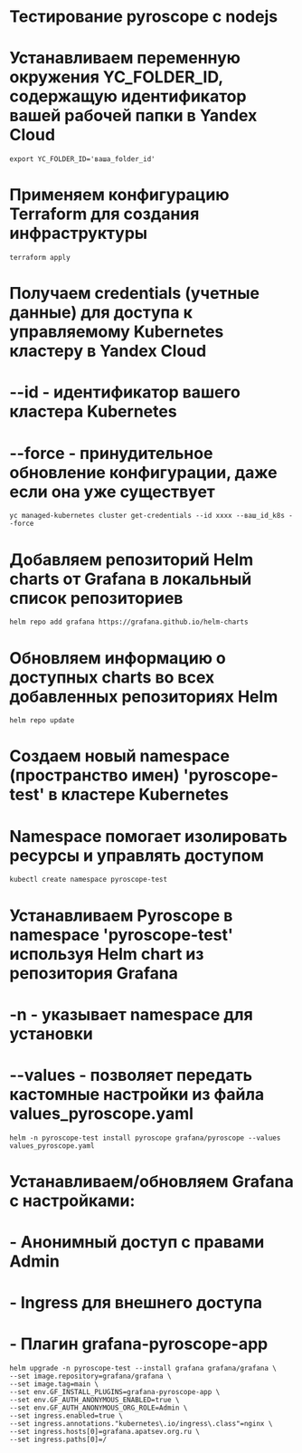 # Тестирование pyroscope с nodejs

# Устанавливаем переменную окружения YC_FOLDER_ID, содержащую идентификатор вашей рабочей папки в Yandex Cloud
```shell
export YC_FOLDER_ID='ваша_folder_id'
```

# Применяем конфигурацию Terraform для создания инфраструктуры
```shell
terraform apply
```

# Получаем credentials (учетные данные) для доступа к управляемому Kubernetes кластеру в Yandex Cloud
# --id - идентификатор вашего кластера Kubernetes
# --force - принудительное обновление конфигурации, даже если она уже существует
```shell
yc managed-kubernetes cluster get-credentials --id xxxx --ваш_id_k8s --force
```

# Добавляем репозиторий Helm charts от Grafana в локальный список репозиториев
```shell
helm repo add grafana https://grafana.github.io/helm-charts
```

# Обновляем информацию о доступных charts во всех добавленных репозиториях Helm
```shell
helm repo update
```

# Создаем новый namespace (пространство имен) 'pyroscope-test' в кластере Kubernetes
# Namespace помогает изолировать ресурсы и управлять доступом
```shell
kubectl create namespace pyroscope-test
```

# Устанавливаем Pyroscope в namespace 'pyroscope-test' используя Helm chart из репозитория Grafana
# -n - указывает namespace для установки
# --values - позволяет передать кастомные настройки из файла values_pyroscope.yaml
```shell
helm -n pyroscope-test install pyroscope grafana/pyroscope --values values_pyroscope.yaml
```

# Устанавливаем/обновляем Grafana с настройками:
# - Анонимный доступ с правами Admin
# - Ingress для внешнего доступа
# - Плагин grafana-pyroscope-app
```shell
helm upgrade -n pyroscope-test --install grafana grafana/grafana \
--set image.repository=grafana/grafana \
--set image.tag=main \
--set env.GF_INSTALL_PLUGINS=grafana-pyroscope-app \
--set env.GF_AUTH_ANONYMOUS_ENABLED=true \
--set env.GF_AUTH_ANONYMOUS_ORG_ROLE=Admin \
--set ingress.enabled=true \
--set ingress.annotations."kubernetes\.io/ingress\.class"=nginx \
--set ingress.hosts[0]=grafana.apatsev.org.ru \
--set ingress.paths[0]=/
```
